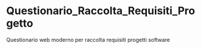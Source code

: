 # Questionario_Raccolta_Requisiti_Progetto
Questionario web moderno per raccolta requisiti progetti software
